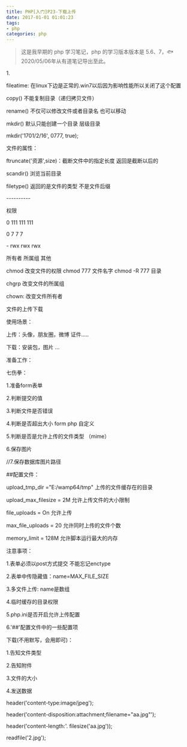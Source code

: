 ```yaml
---
title: PHP[入门]P23-下载上传
date: 2017-01-01 01:01:23
tags:
- php
categories: php
---
```


> 这是我早期的 php 学习笔记，php 的学习版本版本是 5.6、7，🐟2020/05/06年从有道笔记导出至此。


1\.

fileatime: 在linux下边是正常的.win7以后因为影响性能所以关闭了这个配置

copy() 不能复制目录（递归拷贝文件）

rename() 不仅可以修改文件或者目录名 也可以移动

mkdir() 默认只能创建一个目录 层级目录

mkdir(\'1701/2/16\', 0777, true);

文件的属性：

ftruncate(\'资源\',size)：截断文件中的指定长度 返回是截断以后的

scandir() 浏览当前目录

filetype() 返回的是文件的类型 不是文件后缀

\-\-\-\-\-\-\-\-\--

权限

0 111 111 111

0 7 7 7

\- rwx rwx rwx

所有者 所属组 其他

chmod 改变文件的权限 chmod 777 文件名字 chmod -R 777 目录

chgrp 改变文件的所属组

chown: 改变文件所有者

文件的上传下载

使用场景：

上传：头像，朋友圈，微博 证件\.....

下载：安装包，图片 \...

准备工作：

七伤拳：

1.准备form表单

2.判断提交的值

3.判断文件是否错误

4.判断是否超出大小 form php 自定义

5.判断是否是允许上传的文件类型 （mime）

6.保存图片

//7.保存数据库图片路径

\#\#配置文件：

upload\_tmp\_dir =\"E:/wamp64/tmp\" 上传的文件缓存在的目录

upload\_max\_filesize = 2M 允许上传文件的大小限制

file\_uploads = On 允许上传

max\_file\_uploads = 20 允许同时上传的文件个数

memory\_limit = 128M 允许脚本运行最大的内存

注意事项：

1.表单必须以post方式提交 不能忘记enctype

2.表单中传隐藏值：name=MAX\_FILE\_SIZE

3.多文件上传: name是数组

4.临时缓存的目录权限

5.php.ini是否开启允许上传配置

6.'\#\#'配置文件中的一些配置项

下载(不用默写，会用即可)：

1.告知文件类型

2.告知附件

3.文件的大小

4.发送数据

header(\'content-type:image/jpeg\');

header(\'content-disposition:attachment;filename=\"aa.jpg\"\');

header(\'content-length:\'. filesize(\'aa.jpg\'));

readfile(\'2.jpg\');
